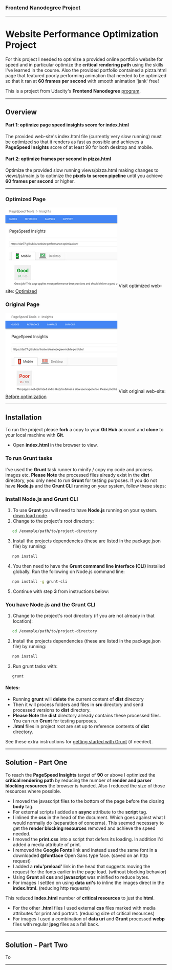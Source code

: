 ### Frontend Nanodegree Project
___

# Website Performance Optimization Project

For this project I needed to optimize a provided online portfolio website for speed and in particular optimize the **critical rendering path** using the skills I've learned in the course. Also the provided portfolio contained a pizza.html page that featured poorly performing animation that needed to be optimized so that it ran at **60 frames per second** with smooth animation 'jank' free!

This is a project from Udacity's **Frontend Nanodegree** [program](https://www.udacity.com/course/front-end-web-developer-nanodegree--nd001).
___


## Overview

#### Part 1: optimize page speed insights score for index.html

The provided web-site's index.html file (currently very slow running) must be optimized so that it renders as fast as possible and achieves a **PageSpeed Insights** score of at least 90 for both desktop and mobile.

#### Part 2: optimize frames per second in pizza.html

Optimize the provided slow running views/pizza.html making changes to views/js/main.js to optimize the **pixels to screen pipeline** until you achieve **60 frames per second** or higher.
___


### Optimized Page

![PageSpeed Insights score](src/img/readme-images/optimized-page.jpg)
	Visit optimized web-site: [Optimized](https://dar77.github.io/website-performance-optimization/)

### Original Page

![Original PageSpeed Insights score](src/img/readme-images/original-page.jpg)
	Visit original web-site: [Before optimization]( https://dar77.github.io/frontend-nanodegree-mobile-portfolio/.)
___


## Installation

To run the project please **fork** a copy to your **Git Hub** account and **clone** to your local machine with **Git**.

- Open **index.html** in the browser to view.

### To run Grunt tasks

I've used the **Grunt** task runner to minify / copy my code and process images etc. **Please Note** the processed files already exist in the **dist** directory, you only need to run **Grunt** for testing purposes. If you do not have **Node.js** and the **Grunt CLI** running on your system, follow these steps:

### Install Node.js and Grunt CLI

1. To use **Grunt** you will need to have **Node.js** running on your system. [down load node](https://nodejs.org/en/).
2. Change to the project's root directory:
```bash
   cd /example/path/to/project-directory
```
3. Install the projects dependencies (these are listed in the package.json file) by running:
```bash
   npm install
```
4. You then need to have the **Grunt command line interface (CLI)** installed globally. Run the following on Node.js command line:
```bash
   npm install -g grunt-cli
```
5. Continue with step **3** from instructions below:


### You have Node.js and the Grunt CLI

1. Change to the project's root directory (if you are not already in that location):
```bash
   cd /example/path/to/project-directory
```
2. Install the projects dependencies (these are listed in the package.json file) by running:
```bash
   npm install
```
3. Run grunt tasks with:
```bash
   grunt
```

#### Notes:

- Running **grunt** will **delete** the current content of **dist** directory
- Then it will process folders and files in **src** directory and send processed versions to **dist** directory.
- **Please Note** the **dist** directory already contains these processed files. You can run **Grunt** for testing purposes.
- **.html** files in project root are set up to reference contents of **dist** directory.


See these extra instructions for [getting started with Grunt](https://gruntjs.com/getting-started) (if needed).
___


## Solution - Part One

To reach the **PageSpeed Insights** target of **90** or above I optimized the **critical rendering path** by reducing the number of **render and parser blocking resources** the browser is handed. Also I reduced the size of those resources where possible.

- I moved the javascript files to the bottom of the page before the closing **body** tag.
- For external scripts I added an **async** attribute to the **script** tag.
- I inlined the **css** in the head of the document. Which goes against what I would normally do (separation of concerns). This seemed necessary to get the **render blocking resources** removed and achieve the speed needed.
- I moved the **print.css** into a script that defers its loading. In addition I'd added a media attribute of print.
- I removed the **Google Fonts** link and instead used the same font in a downloaded **@fontface** Open Sans type face. (saved on an http request)
- I added a **rel='preload'** link in the head that suggests moving the request for the fonts earlier in the page load. (without blocking behavior)
- Using **Grunt** all **css** and **javascript** was minified to reduce bytes.
- For images I settled on using **data uri's** to inline the images direct in the **index.html**. (reducing http requests)

This reduced **index.html** number of **critical resources** to just the **html**.

- For the other **.html** files I used external **css** files marked with media attributes for print and portrait. (reducing size of critical resources)
- For images I used a combination of **data uri** and **Grunt** processed **webp** files with regular **jpeg** files as a fall back.


___


## Solution - Part Two

To
___
